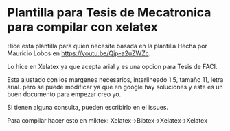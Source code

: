 # Plantilla para Tesis de Mecatronica para compilar con xelatex

Hice esta plantilla para quien necesite basada en la plantilla Hecha por Mauricio Lobos en https://youtu.be/Qjp-a2uZWZc. 

Lo hice en Xelatex ya que acepta arial y es una opcion para Tesis de FACI.

Esta ajustado con los margenes necesarios, interlineado 1.5, tamaño 11, letra arial. pero se puede modificar ya que en google hay soluciones y este es un buen documento para empezar creo yo.

Si tienen alguna consulta, pueden escribirlo en el issues.

Para compilar hacer esto en miktex:
Xelatex->Bibtex->Xelatex->Xelatex

